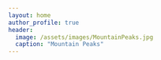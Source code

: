 ```yaml
---
layout: home
author_profile: true
header:
  image: /assets/images/MountainPeaks.jpg
  caption: "Mountain Peaks"
---
```

